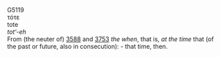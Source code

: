 <body>
  <p>G5119<br>  τότε  <br> tote  <br><i>tot‘-eh </i><br>From (the neuter of) <a href="g3588.htm">3588</a> and <a href="g3753.htm">3753</a>  <i>the</i> <i>when</i>, that is, <i>at</i> <i>the</i> <i>time</i> that (of the past or future, also in consecution): - that time, then.<br></p>
 </body>